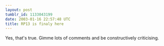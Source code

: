 ```yaml
---
layout: post
tumblr_id: 1133043199
date: 2003-01-16 22:57:48 UTC
title: RP13 is finaly here
---
```


Yes, that's true. Gimme lots of comments and be constructively criticising.
